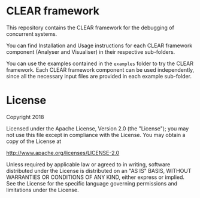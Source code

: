 # CLEAR framework

This repository contains the CLEAR framework for the debugging of concurrent 
systems.

You can find Installation and Usage instructions for each CLEAR framework 
component (Analyser and Visualiser) in their respective sub-folders.

You can use the examples contained in the `examples` folder to try the CLEAR 
framework. 
Each CLEAR framework component can be used independently, since
all the necessary input files are provided in each example sub-folder.


License
=======

Copyright 2018

Licensed under the Apache License, Version 2.0 (the "License"); you may not use this file except in compliance with the License. You may obtain a copy of the License at

http://www.apache.org/licenses/LICENSE-2.0

Unless required by applicable law or agreed to in writing, software distributed under the License is distributed on an "AS IS" BASIS, WITHOUT WARRANTIES OR CONDITIONS OF ANY KIND, either express or implied. See the License for the specific language governing permissions and limitations under the License.


